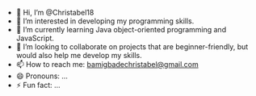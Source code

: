 - 👋 Hi, I’m @Christabel18
- 👀 I’m interested in developing my programming skills.
- 🌱 I’m currently learning Java object-oriented programming and JavaScript.
- 💞️ I’m looking to collaborate on projects that are beginner-friendly, but would also help me develop my skills.
- 📫 How to reach me: bamigbadechristabel@gmail.com
- 😄 Pronouns: ...
- ⚡ Fun fact: ...

<!---
Christabel18/Christabel18 is a ✨ special ✨ repository because its `README.md` (this file) appears on your GitHub profile.
You can click the Preview link to take a look at your changes.
--->
